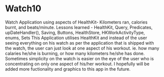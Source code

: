 # Watch10
Watch Application using aspects of HealthKit- Kilometers ran, calories burnt, and beats/minute.
Lessons learned - HealthKit, Query, Predicates, upDateHandler(), Saving, Buttons, HealthStore, HKWorkActivityType, enums, Sets
This Application utilises HealthKit and instead of the user seeing everything on his watch as per the application that is shipped
with the watch, the user can just look at one aspect of his workout. ie. how many calaries he/she is burning, or how many kilometers
he/she has done. Sometimes simplicity on the watch is easier on the eye of the user who is concentrating on only one aspect of his/her
workout. I hopefully will be added more fuctionality and graphics to this app in the future.
